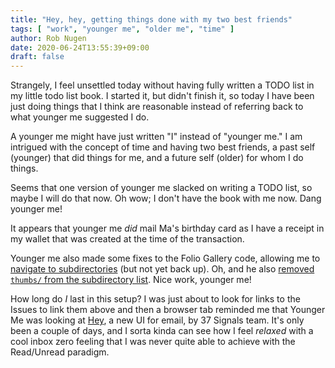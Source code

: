 ```yaml
---
title: "Hey, hey, getting things done with my two best friends"
tags: [ "work", "younger me", "older me", "time" ]
author: Rob Nugen
date: 2020-06-24T13:55:39+09:00
draft: false
---
```


Strangely, I feel unsettled today without having fully written a TODO
list in my little todo list book.  I started it, but didn't finish it,
so today I have been just doing things that I think are reasonable
instead of referring back to what younger me suggested I do.

A younger me might have just written "I" instead of "younger me."  I
am intrigued with the concept of time and having two best friends, a
past self (younger) that did things for me, and a future self (older)
for whom I do things.

Seems that one version of younger me slacked on writing a TODO list,
so maybe I will do that now.  Oh wow; I don't have the book with me
now.  Dang younger me!

It appears that younger me *did* mail Ma's birthday card as I have a
receipt in my wallet that was created at the time of the transaction.

Younger me also made some fixes to the Folio Gallery code, allowing me
to
[navigate to subdirectories](https://github.com/thunderrabbit/folio-gallery/issues/7)
(but not yet back up).  Oh, and he also
[removed `thumbs/` from the subdirectory list](https://github.com/thunderrabbit/folio-gallery/issues/9).
Nice work, younger me!

How long do *I* last in this setup?  I was just about to look for
links to the Issues to link them above and then a browser tab reminded
me that Younger Me was looking at [Hey](https://www.hey.com/), a new
UI for email, by 37 Signals team.  It's only been a couple of days,
and I sorta kinda can see how I feel *relaxed* with a cool inbox zero
feeling that I was never quite able to achieve with the Read/Unread
paradigm.
